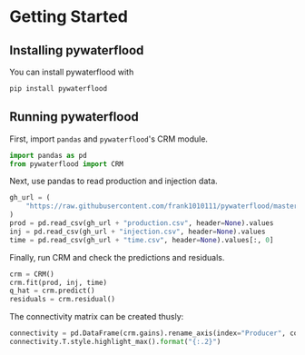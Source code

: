 # Getting Started

## Installing pywaterflood

You can install pywaterflood with

```bash
pip install pywaterflood
```

## Running pywaterflood

First, import `pandas` and `pywaterflood`'s CRM module.

```python
import pandas as pd
from pywaterflood import CRM
```

Next, use pandas to read production and injection data.

```python
gh_url = (
    "https://raw.githubusercontent.com/frank1010111/pywaterflood/master/testing/data/"
)
prod = pd.read_csv(gh_url + "production.csv", header=None).values
inj = pd.read_csv(gh_url + "injection.csv", header=None).values
time = pd.read_csv(gh_url + "time.csv", header=None).values[:, 0]
```

Finally, run CRM and check the predictions and residuals.

```python
crm = CRM()
crm.fit(prod, inj, time)
q_hat = crm.predict()
residuals = crm.residual()
```

The connectivity matrix can be created thusly:

```python
connectivity = pd.DataFrame(crm.gains).rename_axis(index="Producer", columns="Injector")
connectivity.T.style.highlight_max().format("{:.2}")
```
